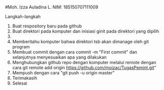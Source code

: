 #Moh. Izza Auladina L. NIM: 185150707111009

Langkah-langkah
1. Buat respository baru pada github
2. Buat direktori pada komputer dan inisiasi ginit pada direktori yang dipilih
3. 
4. Memberitahu komputer bahwa direktori tsb akan dimanage oleh git program
5. Membuat commit dengan cara commit -m "First commit" dan selanjutnya menyesuaikan apa yang dilakukan
6. Menghubungkan github repo dengan komputer melalui remote dengan cara git remote add origin https://github.com/moizac/TugasPemint.git"
7. Mempush dengan cara "git push -u origin master"
8. Terimakasih
9. Selesai
